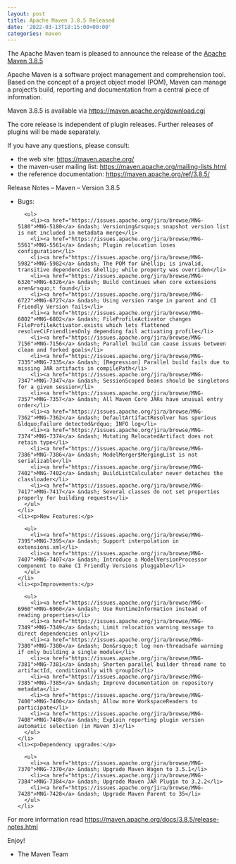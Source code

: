 ```yaml
---
layout: post
title: Apache Maven 3.8.5 Released
date: '2022-03-13T18:15:00+00:00'
categories: maven
---
```

<div class="entry-content"><p>The Apache Maven team is pleased to announce the release of the <a href="https://maven.apache.org/ref/3.8.5/">Apache Maven 3.8.5</a></p>

  <p>Apache Maven is a software project management and comprehension tool. Based on the concept
    of a project object model (POM), Maven can manage a project&rsquo;s build, reporting and documentation
    from a central piece of information.</p>

  <p>Maven 3.8.5 is available via <a href="https://maven.apache.org/download.cgi">https://maven.apache.org/download.cgi</a></p>

  <p>The core release is independent of plugin releases. Further releases of plugins will be made
    separately.</p>

  <p>If you have any questions, please consult:</p>

  <ul>
    <li>the web site: <a href="https://maven.apache.org/">https://maven.apache.org/</a></li>
    <li>the maven-user mailing list: <a href="https://maven.apache.org/mailing-lists.html">https://maven.apache.org/mailing-lists.html</a></li>
    <li>the reference documentation: <a href="https://maven.apache.org/ref/3.8.5/">https://maven.apache.org/ref/3.8.5/</a></li>
  </ul>


  <p>Release Notes &ndash; Maven &ndash; Version 3.8.5</p>

  <ul>
    <li><p>Bugs:</p>

      <ul>
        <li><a href="https://issues.apache.org/jira/browse/MNG-5180">MNG-5180</a> &ndash; Versioning&rsquo;s snapshot version list is not included in metadata merge</li>
        <li><a href="https://issues.apache.org/jira/browse/MNG-5561">MNG-5561</a> &ndash; Plugin relocation loses configuration</li>
        <li><a href="https://issues.apache.org/jira/browse/MNG-5982">MNG-5982</a> &ndash; The POM for &hellip; is invalid, transitive dependencies &hellip; while property was overriden</li>
        <li><a href="https://issues.apache.org/jira/browse/MNG-6326">MNG-6326</a> &ndash; Build continues when core extensions aren&rsquo;t found</li>
        <li><a href="https://issues.apache.org/jira/browse/MNG-6727">MNG-6727</a> &ndash; Using version range in parent and CI Friendly Version fails</li>
        <li><a href="https://issues.apache.org/jira/browse/MNG-6802">MNG-6802</a> &ndash; FileProfileActivator changes FileProfileActivator.exists which lets flattened resolveCiFriendliesOnly depending fail activating profile</li>
        <li><a href="https://issues.apache.org/jira/browse/MNG-7156">MNG-7156</a> &ndash; Parallel build can cause issues between clean and forked goals</li>
        <li><a href="https://issues.apache.org/jira/browse/MNG-7335">MNG-7335</a> &ndash; [Regression] Parallel build fails due to missing JAR artifacts in compilePath</li>
        <li><a href="https://issues.apache.org/jira/browse/MNG-7347">MNG-7347</a> &ndash; SessionScoped beans should be singletons for a given session</li>
        <li><a href="https://issues.apache.org/jira/browse/MNG-7357">MNG-7357</a> &ndash; All Maven Core JARs have unusual entry order</li>
        <li><a href="https://issues.apache.org/jira/browse/MNG-7362">MNG-7362</a> &ndash; DefaultArtifactResolver has spurious &ldquo;Failure detected&rdquo; INFO log</li>
        <li><a href="https://issues.apache.org/jira/browse/MNG-7374">MNG-7374</a> &ndash; Mutating RelocatedArtifact does not retain type</li>
        <li><a href="https://issues.apache.org/jira/browse/MNG-7386">MNG-7386</a> &ndash; ModelMerger$MergingList is not serializable</li>
        <li><a href="https://issues.apache.org/jira/browse/MNG-7402">MNG-7402</a> &ndash; BuildListCalculator never detaches the classloader</li>
        <li><a href="https://issues.apache.org/jira/browse/MNG-7417">MNG-7417</a> &ndash; Several classes do not set properties properly for building requests</li>
      </ul>
    </li>
    <li><p>New Features:</p>

      <ul>
        <li><a href="https://issues.apache.org/jira/browse/MNG-7395">MNG-7395</a> &ndash; Support interpolation in extensions.xml</li>
        <li><a href="https://issues.apache.org/jira/browse/MNG-7407">MNG-7407</a> &ndash; Introduce a ModelVersionProcessor component to make CI Friendly Versions pluggable</li>
      </ul>
    </li>
    <li><p>Improvements:</p>

      <ul>
        <li><a href="https://issues.apache.org/jira/browse/MNG-6960">MNG-6960</a> &ndash; Use RuntimeInformation instead of reading properties</li>
        <li><a href="https://issues.apache.org/jira/browse/MNG-7349">MNG-7349</a> &ndash; Limit relocation warning message to direct dependencies only</li>
        <li><a href="https://issues.apache.org/jira/browse/MNG-7380">MNG-7380</a> &ndash; Don&rsquo;t log non-threadsafe warning if only building a single module</li>
        <li><a href="https://issues.apache.org/jira/browse/MNG-7381">MNG-7381</a> &ndash; Shorten parallel builder thread name to artifactId, conditionally with groupId</li>
        <li><a href="https://issues.apache.org/jira/browse/MNG-7385">MNG-7385</a> &ndash; Improve documentation on repository metadata</li>
        <li><a href="https://issues.apache.org/jira/browse/MNG-7400">MNG-7400</a> &ndash; Allow more WorkspaceReaders to participate</li>
        <li><a href="https://issues.apache.org/jira/browse/MNG-7408">MNG-7408</a> &ndash; Explain reporting plugin version automatic selection (in Maven 3)</li>
      </ul>
    </li>
    <li><p>Dependency upgrades:</p>

      <ul>
        <li><a href="https://issues.apache.org/jira/browse/MNG-7370">MNG-7370</a> &ndash; Upgrade Maven Wagon to 3.5.1</li>
        <li><a href="https://issues.apache.org/jira/browse/MNG-7384">MNG-7384</a> &ndash; Upgrade Maven JAR Plugin to 3.2.2</li>
        <li><a href="https://issues.apache.org/jira/browse/MNG-7428">MNG-7428</a> &ndash; Upgrade Maven Parent to 35</li>
      </ul>
    </li>
  </ul>


  <p>For more information read <a href="https://maven.apache.org/docs/3.8.5/release-notes.html">https://maven.apache.org/docs/3.8.5/release-notes.html</a></p>

  <p>Enjoy!</p>

  <ul>
    <li>The Maven Team</li>
  </ul>
